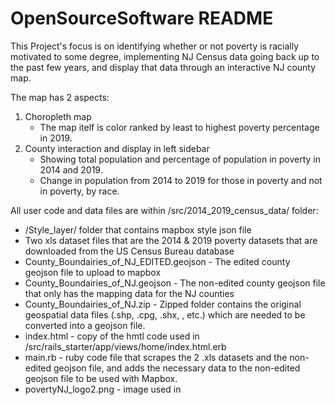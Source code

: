 # OpenSourceSoftware README

This Project's focus is on identifying whether or not poverty is racially motivated to some degree, implementing NJ Census data going back up to the past few years, and display that data through an interactive NJ county map.

The map has 2 aspects:

1. Choropleth map
   * The map itelf is color ranked by least to highest poverty percentage in 2019.
2. County interaction and display in left sidebar
   * Showing total population and percentage of population in poverty in 2014 and 2019.
   * Change in population from 2014 to 2019 for those in poverty and not in poverty, by race.

All user code and data files are within /src/2014_2019_census_data/ folder:

* /Style_layer/ folder that contains mapbox style json file
* Two xls dataset files that are the 2014 & 2019 poverty datasets that are downloaded from the US Census Bureau database
* County_Boundairies_of_NJ_EDITED.geojson - The edited county geojson file to upload to mapbox
* County_Boundairies_of_NJ.geojson - The non-edited county geojson file that only has the mapping data for the NJ counties
* County_Boundairies_of_NJ.zip - Zipped folder contains the original geospatial data files (.shp, .cpg, .shx, , etc.) which are needed to be converted into a geojson file.
* index.html - copy of the hmtl code used in /src/rails_starter/app/views/home/index.html.erb
* main.rb - ruby code file that scrapes the 2 .xls datasets and the non-edited geojson file, and adds the necessary data to the non-edited geojson file to be used with Mapbox.
* povertyNJ_logo2.png - image used in
